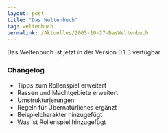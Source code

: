```yaml
---
layout: post
title: "Das Weltenbuch"
tag: weltenbuch
permalink: /Aktuelles/2005-10-27-DasWeltenbuch
---
```


Das Weltenbuch ist jetzt in der Version 0.1.3 verfügbar

### Changelog

- Tipps zum Rollenspiel erweitert
- Rassen und Machtgebiete erweitert
- Umstrukturierungen
- Regeln für Übernatürliches ergänzt
- Beispielcharakter hinzugefügt
- Was ist Rollenspiel hinzugefügt



